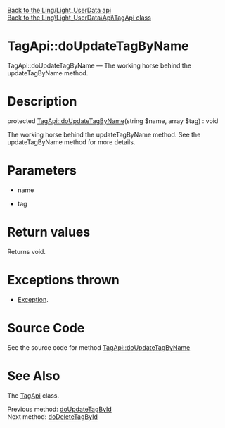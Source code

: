[Back to the Ling/Light_UserData api](https://github.com/lingtalfi/Light_UserData/blob/master/doc/api/Ling/Light_UserData.md)<br>
[Back to the Ling\Light_UserData\Api\TagApi class](https://github.com/lingtalfi/Light_UserData/blob/master/doc/api/Ling/Light_UserData/Api/TagApi.md)


TagApi::doUpdateTagByName
================



TagApi::doUpdateTagByName — The working horse behind the updateTagByName method.




Description
================


protected [TagApi::doUpdateTagByName](https://github.com/lingtalfi/Light_UserData/blob/master/doc/api/Ling/Light_UserData/Api/TagApi/doUpdateTagByName.md)(string $name, array $tag) : void




The working horse behind the updateTagByName method.
See the updateTagByName method for more details.




Parameters
================


- name

    

- tag

    


Return values
================

Returns void.


Exceptions thrown
================

- [Exception](http://php.net/manual/en/class.exception.php).&nbsp;







Source Code
===========
See the source code for method [TagApi::doUpdateTagByName](https://github.com/lingtalfi/Light_UserData/blob/master/Api/TagApi.php#L268-L274)


See Also
================

The [TagApi](https://github.com/lingtalfi/Light_UserData/blob/master/doc/api/Ling/Light_UserData/Api/TagApi.md) class.

Previous method: [doUpdateTagById](https://github.com/lingtalfi/Light_UserData/blob/master/doc/api/Ling/Light_UserData/Api/TagApi/doUpdateTagById.md)<br>Next method: [doDeleteTagById](https://github.com/lingtalfi/Light_UserData/blob/master/doc/api/Ling/Light_UserData/Api/TagApi/doDeleteTagById.md)<br>

